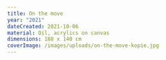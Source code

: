 ```yaml
---
title: On the move
year: "2021"
dateCreated: 2021-10-06
material: Oil, acrylics on canvas
dimensions: 180 x 140 cm
coverImage: /images/uploads/on-the-move-kopie.jpg
---
```

